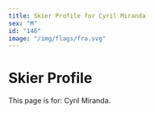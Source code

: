 ```yaml
---
title: Skier Profile for Cyril Miranda
sex: "M"
id: "146"
image: "/img/flags/fra.svg" 
---
```


# Skier Profile

This page is for: Cyril Miranda.
    